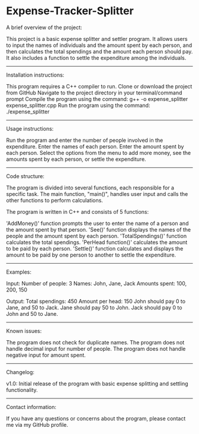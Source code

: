 # Expense-Tracker-Splitter

A brief overview of the project:

This project is a basic expense splitter and settler program. It allows users to input the names of individuals and the amount spent by each person, and then calculates the total spendings and the amount each person should pay. It also includes a function to settle the expenditure among the individuals.

-----------------------------------------------------------------------------------------------------------------------------------------------------------------------
Installation instructions:

This program requires a C++ compiler to run.
Clone or download the project from GitHub
Navigate to the project directory in your terminal/command prompt
Compile the program using the command: g++ -o expense_splitter expense_splitter.cpp
Run the program using the command: ./expense_splitter

-----------------------------------------------------------------------------------------------------------------------------------------------------------------------
Usage instructions:

Run the program and enter the number of people involved in the expenditure.
Enter the names of each person.
Enter the amount spent by each person.
Select the options from the menu to add more money, see the amounts spent by each person, or settle the expenditure.

-----------------------------------------------------------------------------------------------------------------------------------------------------------------------
Code structure:

The program is divided into several functions, each responsible for a specific task. The main function, "main()", handles user input and calls the other functions to perform calculations. 

The program is written in C++ and consists of 5 functions:

'AddMoney()' function prompts the user to enter the name of a person and the amount spent by that person.
'See()' function displays the names of the people and the amount spent by each person.
'TotalSpendings()' function calculates the total spendings.
'PerHead function()' calculates the amount to be paid by each person.
'Settle()' function calculates and displays the amount to be paid by one person to another to settle the expenditure.

-----------------------------------------------------------------------------------------------------------------------------------------------------------------------
Examples:

Input:
Number of people: 3
Names: John, Jane, Jack
Amounts spent: 100, 200, 150

Output:
Total spendings: 450
Amount per head: 150
John should pay 0 to Jane, and 50 to Jack.
Jane should pay 50 to John.
Jack should pay 0 to John and 50 to Jane.

-----------------------------------------------------------------------------------------------------------------------------------------------------------------------
Known issues:

The program does not check for duplicate names.
The program does not handle decimal input for number of people.
The program does not handle negative input for amount spent.

-----------------------------------------------------------------------------------------------------------------------------------------------------------------------
Changelog:

v1.0: Initial release of the program with basic expense splitting and settling functionality.

-----------------------------------------------------------------------------------------------------------------------------------------------------------------------
Contact information:

If you have any questions or concerns about the program, please contact me via my GitHub profile.
